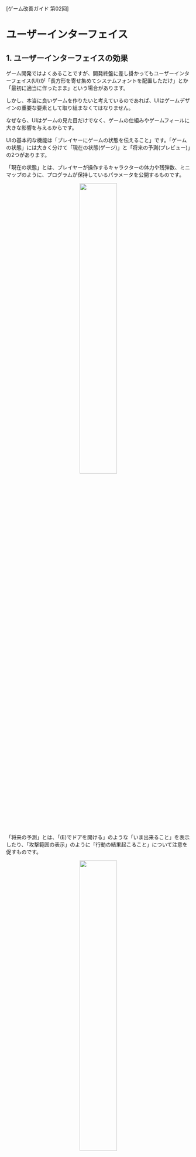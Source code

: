 [ゲーム改善ガイド 第02回]

# ユーザーインターフェイス

## 1. ユーザーインターフェイスの効果

ゲーム開発ではよくあることですが、開発終盤に差し掛かってもユーザーインターフェイス(UI)が「長方形を寄せ集めてシステムフォントを配置しただけ」とか「最初に適当に作ったまま」という場合があります。

しかし、本当に良いゲームを作りたいと考えているのであれば、UIはゲームデザインの重要な要素として取り組まなくてはなりません。

なぜなら、UIはゲームの見た目だけでなく、ゲームの仕組みやゲームフィールに大きな影響を与えるからです。

UIの基本的な機能は「プレイヤーにゲームの状態を伝えること」です。「ゲームの状態」には大きく分けて「現在の状態(ゲージ)」と「将来の予測(プレビュー)」の2つがあります。

「現在の状態」とは、プレイヤーが操作するキャラクターの体力や残弾数、ミニマップのように、プログラムが保持しているパラメータを公開するものです。

<p align="center">
<img src="images/rc02/rc02_1.jpg" width="45%" />
</p>

「将来の予測」とは、「(E)でドアを開ける」のような「いま出来ること」を表示したり、「攻撃範囲の表示」のように「行動の結果起こること」について注意を促すものです。

<p align="center">
<img src="images/rc02/rc02_0.jpg" width="45%" />
</p>

これら二種類の情報は、どちらも「プレイヤーが行動計画を立てる」ことを助けます。

例えば、自分の体力を知る手がかりがなければ、プレイヤーは常に「次の瞬間死ぬかもしれない」と考えるので、主に消極的な行動を選ぶようになるでしょう。

体力を正確に知ることができれば、体力が多いときは楽観的に、少ないときは慎重に、というように、体力に応じて適切な行動を選べるようになるでしょう。

「(E)でドアを開ける」などの表示がなければ、開くかどうかも分からないすべてのドアの前で片っ端からボタンを押していくか、そもそもドアが開くことに気づかない可能性すらあります。

>スクウェア・エニックスのRPG「ドラゴン・クエスト」のように、「扉は必ず開けられる」という設計ならば表示は不要です。「扉」自体がUIとして機能しているからです。

<div style="page-break-after: always"></div>

## 2. フォントを選ぶ

UIの目的はプレイヤーにゲームの状態を伝えることなので、プレイヤーが正しく情報を受け取れるように見せ方を工夫しなくてはなりません。

また、ファンタジーRPGならファンタジー感のあるUIデザイン、SFシューティングゲームならSF風のUIデザイン、というように、UIデザインはゲーム内容に合わせて選びます。

UIデザインがゲームのデザインとかけ離れていると、プレイヤーがゲームに集中しにくくなるからです。

そして、UIデザインにおいて最初に決めるべきなのは「フォント」です。フォントによって文字の大きさが異なるため、後でフォントだけ変えてしまうと、UI全体のレイアウトが崩れてしまいます。

必要なフォントの種類はゲームによって変わりますが、一般的には「見出し」と「それ以外」の2種類あれば十分です。同じフォントを使って見出しだけ「太字」や「イタリック体」にする、という方法がおすすめです。

フォントを選ぶタイミングは、ゲームデザインがなんとなく決まって、プロトタイプが動くようになった頃です。ゲームデザインに合うフォントを選ぶには、まずゲームデザインが決まっている必要があるからです。

<div style="page-break-after: always"></div>

## 3. UIの配置

ゲーム画面のどこにどんなUIを配置するかは早い段階で決めておきましょう。UIの配置をあとまわしにすると、プレイヤーに気づいてほしい要素がUIで隠されてしまう場合があります。

そうならないように、UIは他の要素を邪魔しない位置に置くべきです。代表的な邪魔しない位置は、やはり画面の四隅でしょう。実際、ほとんどのゲームは四隅のどれかにUIを配置しています。

<p align="center">
<img src="images/rc02/rc02_10.jpg" width="50%" /><br>
[ELDEN RING(FROM SOFTWARE)のUI配置]
</p>

注意することとして「画面端から少し離してUIを配置する」ことが挙げられます。理由は次のとおりです。

>* 画面外から入ってくるオブジェクトに気づきやすくなる。
>* 余白がないと、UIというより画面の枠に見えてしまう。

ただ、UIを「他の要素を邪魔しない」ように配置すると、「UIが目立たない」という状態におちいりがちです。しかし、UIには「プレイヤーに情報を伝える」という重要な役割があります。そのため、画面上で目立たせる工夫が必要です。

ただし、すべての要素を目立たせるとどの情報が重要なのかが分かりません。UIが伝える情報を重要度ごとに分類して、重要な情報ほど目立つように作るのが基本となります。

UIを目立たせるには「UIに枠を付ける」、「目立つ色を使う」という方法が使われます。

ゲーム内容によっては、一部のUIを目立たせることを優先して、画面内の他の要素をUIの邪魔にならないように配置する、という方法も考えられます。

例えば、アトラスの「ペルソナ3 リロード」では、戦闘中の操作UIは左下に大きく表示され、ゲームフィールを高めるデザインになっています。そして、デザインを邪魔しないように、敵は右にずらして表示しています。

<p align="center">
<img src="images/rc02/rc02_9.jpg" width="50%" /><br>
[ペルソナ3リロード(アトラス)の戦闘画面]
</p>

この場面では操作キャラクターをUIの一部に組み込むことで、誰のコマンドを入力しているのかを伝えています。また、コマンドごとに大きさを変えることで、コマンドの重要度を伝えています。

「ペルソナ」シリーズのUIはちょっと極端な例ですが、ゲームが伝えたい情報を目立たせるには、これくらいのことをしても良いのです。

<div style="page-break-after: always"></div>

## 4. タイトル画面

タイトルロゴなどのフォントはUIとは別に選びます。ロゴを含むタイトル画面は、早い段階でそれなりに見栄えのするものを用意するべきです。

ゲームをテストするたびにハリボテのタイトルを見せられるより、それらしいタイトル画面で始められるほうが開発のモチベーションが上がるからです。これは自分ひとりで開発する場合でも当てはまります。

<p align="center">
<img src="images/rc02/rc02_2.jpg" width="45%" /><br>
[タイトル画面の例]
</p>

就職作品として考えたとき、タイトル画面はゲームの「第一印象」です。そのため、タイトル画面が丁寧に作られていないのなら本編も丁寧な作りではないだろう、と考えるのは自然なことです。

ですから、タイトル画面があまりにも適当だったり、おふざけが過ぎるのはよくありません。「わたしは本当にゲームを作りたくてゲーム会社に就職したいのです」ということが伝わるかどうかを考えてください。

また、タイトル画面を作るときは、画面のどこかが常にアニメーションするようにします。そのほうが雰囲気が良いというだけではなく、ゲームがエラーで停止していないことを伝えるという重要な役割があります。

タイトル画面がフェードインやアニメーション等で始まるのはとても良いことです。ただし、使いやすさの観点から、プレイヤー操作でスキップできるようにしましょう。これは実際にゲームを遊ぶ人のためだけではありません。

ちょっとしたテストをしたいだけなのにフェードインやアニメーションの終了を待つ必要があると、テストやデバッグが面倒になってゲームを改善するモチベーションが下がります。

タイトル画面を作成する適切な時期は、フォントと同様にゲームデザインがある程度決まったあとになるでしょう。

>販売されている多くのゲームでは、ゲーム本体より先にタイトル画面が完成していることも多いです。というのも、企画が通った時点で、おおよそのゲームデザインとタイトルは決まっているからです。とはいえ、あとから調整が行われて、より洗練されたタイトル画面に置き換わることは多いです。

<div style="page-break-after: always"></div>

## 5. ダイエジェティックUI

UIとして機能する要素はフォントやアイコンだけではありません。例えばサードパーソンシューティングの「DEAD SPACE」では、主人公アイザックの体力と特殊能力の残量は、彼が着用するスーツの背面に表示されます。

<p align="center">
<img src="images/rc02/rc02_6.jpg" width="33%" /><br>
[背骨部分=体力(縦棒グラフ) 背中右側=特殊能力の残量(円グラフ)]
</p>

任天堂の対戦シューティング「スプラトゥーン」では、キャラクター背面の「インクタンク」によって残弾数を表示します。また、スペシャルウェポンが使用可能になると頭髪が燃え上がります。

<p align="center">
<img src="images/rc02/rc02_7.jpg" width="25%" />&emsp;<img src="images/rc02/rc02_8.jpg" width="25%" /><br>
[左=インクタンク 右=スペシャルウェポン使用可能]
</p>

`Maddy Makes Games`が開発したアクションゲーム「Celeste」では主人公マデリンの髪が茶色いときは「ダッシュ可能」で、ダッシュを行うと髪が青色に変化して「ダッシュ不可能」を表します。

<p align="center">
<img src="images/rc02/rc02_3.png" width="25%" style="image-rendering: pixelated;" />&emsp;<img src="images/rc02/rc02_4.png" width="25%" style="image-rendering: pixelated;" /><br>
[左=ダッシュ可能 右=ダッシュ不能]
</p>

また、ゲーム空間の風向きや風量は、マデリンの髪の毛のたなびく方向や強さによって表されます。

<p align="center">
<img src="images/rc02/rc02_5.png" width="25%" style="image-rendering: pixelated;" /><br>
[右から左へと風が吹いている]
</p>

このように、キャラクターが画面に表示されるゲームでは、「キャラクター自身がUIとして機能する」という手法も有効です。この手法は`Diegetic`(ダイエジェティック、「物語中に存在する」という意味) UIと呼ばれます。

ダイエジェティックUIをうまく使うと、視線を大きく動かさなくて済む、没入感が高くなる、という利点が得られます。

ただし、見せ方がまずいと情報が伝わりにくく、使いづらいUIになってしまいます。また、多くの情報を表示するのには向きません。例えば、パーティ制RPGで各メンバーの背中にHPやMPを表示するのは、一覧性が低くなるだけです。

ダイエジェティックUIはデザインと一体になって作る必要があるため、アセットを使ってゲームを作る場合は利用が難しいかもしれません。

<div style="page-break-after: always"></div>
